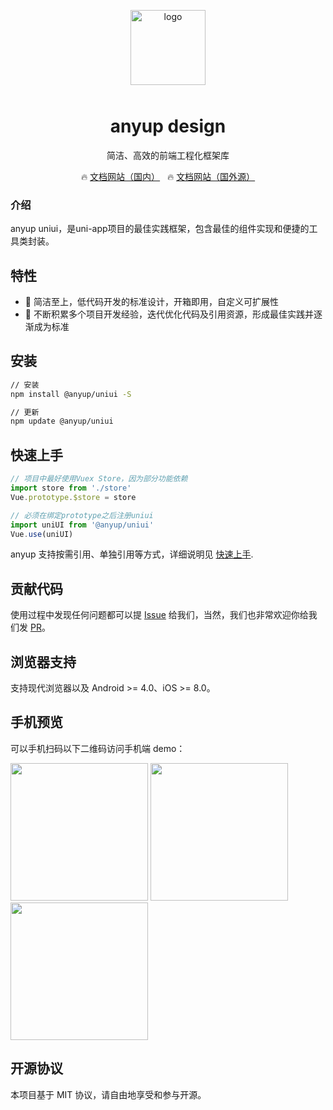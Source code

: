<p align="center">
    <img alt="logo" src="https://static.anyup.cn/anyup/images/logo2.png" width="120" style="margin-bottom: 10px;">
</p>

<h1 align="center">anyup design</h1>

<p align="center">简洁、高效的前端工程化框架库</p>

<p align="center">
  🔥 <a href="https://anyup.gitee.io/">文档网站（国内）</a>
  &nbsp;
  🔥 <a href="https://anyup.cn/">文档网站（国外源）</a>
</p>

### 介绍

anyup uniui，是uni-app项目的最佳实践框架，包含最佳的组件实现和便捷的工具类封装。

## 特性

- 🚀 简洁至上，低代码开发的标准设计，开箱即用，自定义可扩展性
- 🚀 不断积累多个项目开发经验，迭代优化代码及引用资源，形成最佳实践并逐渐成为标准

## 安装

```bash
// 安装
npm install @anyup/uniui -S

// 更新
npm update @anyup/uniui
```

## 快速上手

```js
// 项目中最好使用Vuex Store，因为部分功能依赖
import store from './store'
Vue.prototype.$store = store

// 必须在绑定prototype之后注册uniui
import uniUI from '@anyup/uniui'
Vue.use(uniUI)
```

anyup 支持按需引用、单独引用等方式，详细说明见 [快速上手](https://anyup.gitee.io/zh/guide/quickstart.html).

## 贡献代码

使用过程中发现任何问题都可以提 [Issue](https://github.com/anyup/uniui/issues) 给我们，当然，我们也非常欢迎你给我们发 [PR](https://github.com/anyup/uniui/pulls)。

## 浏览器支持

支持现代浏览器以及 Android >= 4.0、iOS >= 8.0。

## 手机预览

可以手机扫码以下二维码访问手机端 demo：

<img src="https://static.anyup.cn/anyup/images/qr_wx.png" width="220" height="220" >

<img src="https://static.anyup.cn/anyup/images/qr_h5.png" width="220" height="220" >

<img src="https://static.anyup.cn/anyup/images/qr_android.png" width="220" height="220" >

## 开源协议

本项目基于 MIT 协议，请自由地享受和参与开源。

